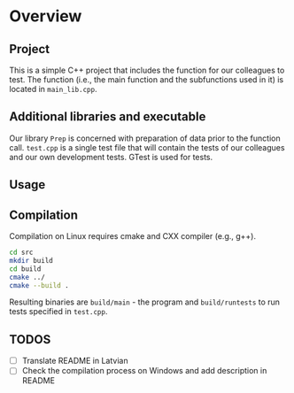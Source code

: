 # Overview

## Project

This is a simple C++ project that includes the function for our colleagues to
test. The function (i.e., the main function and the subfunctions used in it) is
located in `main_lib.cpp`.

## Additional libraries and executable

Our library `Prep` is concerned with preparation of data prior to the function
call. `test.cpp` is a single test file that will contain the tests of our colleagues
and our own development tests. GTest is used for tests.

## Usage

## Compilation

Compilation on Linux requires cmake and CXX compiler (e.g., g++).

```bash
cd src
mkdir build
cd build
cmake ../
cmake --build .
```

Resulting binaries are `build/main` - the program and `build/runtests` to
run tests specified in `test.cpp`.

## TODOS

- [ ] Translate README in Latvian
- [ ] Check the compilation process on Windows and add description in README
